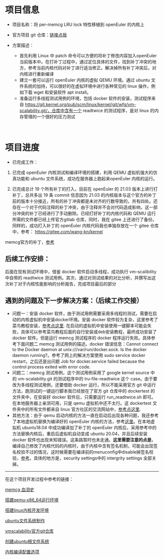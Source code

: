 # 项目信息

- 项目名称：将 per-memcg LRU lock 特性移植到 openEuler 的内核上

- 官方项目 git 仓库：[链接点我](https://gitee.com/openeuler-competition/summer2021-52)

- 方案描述：

  - 首先利用 Linux 中 patch 命令可以方便的将补丁修改内容加入openEuler 当前版本中。在打补丁过程中，通过定位具体的文件，找到补丁冲突的地方，参考当前内核代码对补丁进行适当修正。解决掉所有补丁冲突后，对内核进行重新编译
  - 建立一套可以运行 openEuler 内核的虚拟 QEMU 环境。通过 ubuntu 文件系统的加持，可以很好的在虚拟环境中进行各种常见的 linux 操作，例如下载 wget 和安装软件 apt install。
  - 准备运行多线程测试用例的环境，包括 docker 软件的安装，测试程序来自 https://git.kernel.org/pub/scm/linux/kernel/git/wfg/vm-scalability.git/，仓库中含有一个 readtwice 的测试程序，是对 linux 的内存管理的一个很好的压力测试

  ​

# 项目进度

- 已完成工作：

1. 已完成 openEuler 内核测试和编译环境的搭建，利用 QEMU 虚拟机强大的仿真功能和 ubuntu 文件系统，成功在服务器上跑起来openEuler 内核的运行。
  ​

2. 已完成总计 19 个所有补丁的打入，目前在 openEuler 的 21.03 版本上进行打补丁，总共多出 19 条 commit 信息因为 21.03 的内核版本与这个官方的补丁前的版本十分接近，所有的补丁冲突都是未对齐的行数导致的，共有四处。还存在一个对于代码注释的补丁冲突，由于注释并不会对代码造成影响，这一部分冲突的补丁已经进行了手动删除。
  ​
  已经打好补丁的内核代码和 QEMU 运行所需的文件都已经上传官方gitlab 仓库，同时，我在 gitee 上还进行了备份。同样的，成功打入补丁的 openEuler 内核代码我也单独存放在一个 gitee 仓库中，参考：
  https://gitee.com/wang-kn/kernel

  memcg官方的补丁，[参考](https://patchwork.kernel.org/project/linux-mm/cover/1604566549-62481-1-git-send-email-alex.shi@linux.alibaba.com/)

  ## 后续工作安排：

  后面在现有测试环境中，借鉴 docker 软件启动多线程，成功执行 vm-scalibility 中自带的 readtwice 测试用例。其次，通过对测试结果的对比分析，并撰写出这次补丁对于内核性能影响的分析报告，完成项目最后的部分

## 遇到的问题及下一步解决方案：（后续工作交接）

- 问题一：安装 docker 软件，由于测试用例需要采用多线程的测试，需要在启动的内核虚拟机中安装docker环境。安装 docker 软件较为复杂，这里参考了菜鸟教程安装，[参考点这里](https://www.runoob.com/docker/ubuntu-docker-install.html). 在启动的虚拟机中安装使用一键脚本可能会失败，具体可以参考菜鸟教程后面的自行安装或deb安装教程，最终成功安装了 docker 软件。但是运行 memcg 测试程序的 docker 程序运行失败。具体参考下面问题二 memcg 测试用例的描述。docker 错误信息：Cannot connect to the Docker daemon at unix:///var/run/docker.sock. Is the docker daemon running?。参考了网上的解决方案使用 sudo service docker restart，之后还是出问题 Job for docker.service failed because the control process exited with error code.
- 问题二：memcg 测试用例，这个测试用例采用了 google kernel source 中的 vm-scalability.git 的测试程序中的 lru-file-readtwice 这个 case。由于要改为多线程测试用例，还要借助 docker 运行，所以不能采用官方 git 中运行方法，跑测试的一键运行脚本我已经放在了官方 git 仓库中的 dockertest 的文件夹中，在安装好 docker 软件后，只需要运行 run_readtwice.sh 即可。在本地服务器上亲测可用，只是 qemu 虚拟机中还不太行。这 dockertest 文件夹中的所有文件都来自 linux 官方社区的交流网站中，[参考点这里](https://lore.kernel.org/lkml/20200915165807.kpp7uhiw7l3loofu@ca-dmjordan1.us.oracle.com/).  
- 其他方法：由于 qemu 启动内核的方法一直在启动后出现各种问题，我还参考了本地虚拟机替换为编译好的 openEuler 内核的方法，参考[这里](https://blog.csdn.net/m0_56602092/article/details/118604262)。在本地虚拟机 ubuntu18.04 中成功编译加了补丁的 openEuler 内核后，采用参考中的方法替换内核后，重启后虚拟机自动变成 ubuntu 20.04，并且后续安装 docker 软件也出现未知错误。这条路暂时也未走通。**这里需要注意的点是**，编译自己修改了内核代码的内核时，由于内核中含有签名机制，可能会出现签名校验不过的情况，这时候需要在编译前的menuconfig中disable掉签名校验，[参考](https://zhuanlan.zhihu.com/p/99483997)。具体的地方是，security settings中的 intergrity settings 全部关掉。




---

在这个项目开发过程中参考的链接：

[memcg 血泪史](https://blog.csdn.net/bjchenxu/article/details/112504932)

[搭建qemu-x86_64运行环境](https://www.cnblogs.com/pengdonglin137/p/6442624.html)

[搭建linux内核开发环境](https://blog.csdn.net/weixin_38227420/article/details/88402738?utm_medium=distribute.pc_relevant.none-task-blog-2%7Edefault%7EBlogCommendFromMachineLearnPai2%7Edefault-4.control&depth_1-utm_source=distribute.pc_relevant.none-task-blog-2%7Edefault%7EBlogCommendFromMachineLearnPai2%7Edefault-4.control)

[ubuntu文件系统制作](https://www.cnblogs.com/pengdonglin137/p/9540670.html)

[vmscalability官方git仓库](https://git.kernel.org/pub/scm/linux/kernel/git/wfg/vm-scalability.git/about/)

[创建ubuntu根文件系统](https://www.cnblogs.com/kay2018/p/10990648.html)

[内核编译配置选项](https://www.cnblogs.com/zengkefu/p/6372232.html)



